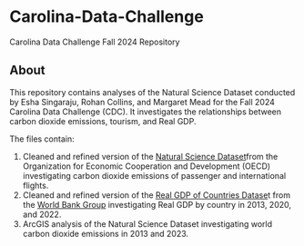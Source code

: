 # Carolina-Data-Challenge
Carolina Data Challenge Fall 2024 Repository 

## About
This repository contains analyses of the Natural Science Dataset conducted by Esha Singaraju, Rohan Collins, and Margaret Mead for the Fall 2024 Carolina Data Challenge (CDC). It investigates the relationships between carbon dioxide emissions, tourism, and Real GDP. 

The files contain:
  1. Cleaned and refined version of the [Natural Science Dataset]([url](https://data-explorer.oecd.org/vis?df[ds]=DisseminateFinalDMZ&df[id]=DSD_AIR_TRANSPORT%40DF_AIR_TRANSPORT&df[ag]=OECD.SDD.NAD.SEEA&dq=ZWE%2BZMB%2BYEM%2BVNM%2BVEN%2BVUT%2BUZB%2BURY%2BARE%2BUKR%2BUGA%2BTUN%2BTUV%2BTKM%2BTTO%2BTON%2BTGO%2BTLS%2BTHA%2BTZA%2BTJK%2BTWN%2BSYR%2BSUR%2BSDN%2BLKA%2BSSD%2BZAF%2BSOM%2BSLB%2BSRB%2BSYC%2BSLE%2BSGP%2BSXM%2BSEN%2BSAU%2BSTP%2BSMR%2BWSM%2BROU%2BRUS%2BRWA%2BKNA%2BLCA%2BVCT%2BQAT%2BPHL%2BPER%2BPRY%2BPNG%2BNIU%2BMKD%2BOMN%2BPAK%2BPLW%2BPAN%2BNGA%2BNER%2BNIC%2BNPL%2BNRU%2BNAM%2BMMR%2BMOZ%2BMAR%2BMUS%2BFSM%2BMDA%2BMCO%2BMNG%2BMNE%2BMRT%2BMHL%2BMLT%2BMLI%2BMDV%2BMYS%2BMWI%2BMDG%2BMAC%2BLBY%2BLBR%2BLSO%2BLBN%2BLAO%2BKGZ%2BKWT%2BXKV%2BKIR%2BKEN%2BKAZ%2BJOR%2BJEY%2BJAM%2BIRN%2BIRQ%2BHKG%2BIND%2BIDN%2BHND%2BHTI%2BGIN%2BGNB%2BGUY%2BGHA%2BGTM%2BGRD%2BGEO%2BGMB%2BGAB%2BFJI%2BETH%2BSWZ%2BERI%2BGNQ%2BSLV%2BEGY%2BDJI%2BDMA%2BDOM%2BECU%2BCOD%2BPRK%2BCYP%2BHRV%2BCUB%2BCXR%2BCOM%2BCCK%2BCOG%2BCOK%2BCIV%2BTCD%2BCHN%2BCPV%2BKHM%2BCMR%2BCAF%2BBDI%2BBFA%2BBGR%2BBRN%2BBRA%2BBWA%2BBLZ%2BBEN%2BBTN%2BBOL%2BBIH%2BBLR%2BBGD%2BBHS%2BARM%2BAZE%2BBHR%2BBRB%2BARG%2BATG%2BAGO%2BDZA%2BALB%2BAFG%2BAUS%2BBEL%2BAUT%2BCOL%2BCHL%2BCAN%2BEST%2BDNK%2BCZE%2BCRI%2BFIN%2BFRA%2BDEU%2BHUN%2BIRL%2BGRC%2BISL%2BLTU%2BLUX%2BLVA%2BKOR%2BJPN%2BITA%2BISR%2BMEX%2BNLD%2BNZL%2BPRT%2BPOL%2BNOR%2BSVK%2BSVN%2BESP%2BSWE%2BCHE%2BTUR%2BGBR%2BUSA......P.NRES_INT_FROM%2BRES_INT_OUT%2BRES_INT_TO%2BRES_INT_FROM.&pd=2013%2C2023&to[TIME_PERIOD]=false&vw=ov))from the Organization for Economic Cooperation and Development (OECD) investigating carbon dioxide emissions of passenger and international flights. 
  2. Cleaned and refined version of the [Real GDP of Countries Datase]([url](https://data.worldbank.org/indicator/NY.GDP.MKTP.CD))t from the [World Bank Group]([url](https://www.worldbank.org/en/home)) investigating Real GDP by country in 2013, 2020, and 2022. 
  4. ArcGIS analysis of the Natural Science Dataset investigating world carbon dioxide emissions in 2013 and 2023. 
